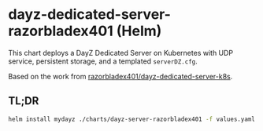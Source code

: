 # dayz-dedicated-server-razorbladex401 (Helm)

This chart deploys a DayZ Dedicated Server on Kubernetes with UDP service, persistent storage, and a templated `serverDZ.cfg`.

Based on the work from [razorbladex401/dayz-dedicated-server-k8s](https://github.com/razorbladex401/dayz-dedicated-server-k8s).

## TL;DR
```bash
helm install mydayz ./charts/dayz-server-razorbladex401 -f values.yaml